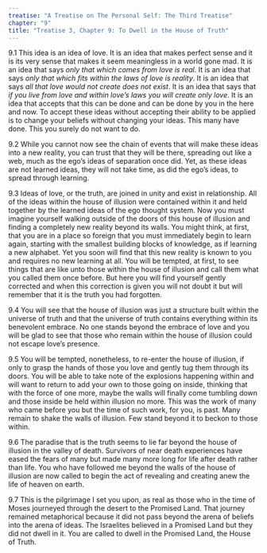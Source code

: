 ```yaml
---
treatise: "A Treatise on The Personal Self: The Third Treatise"
chapter: "9"
title: "Treatise 3, Chapter 9: To Dwell in the House of Truth"
---
```


9.1 This idea is an idea of love. It is an idea that makes perfect sense
and it is its very sense that makes it seem meaningless in a world gone
mad. It is an idea that says *only that which comes from love is real*. It
is an idea that says *only that which fits within the laws of love is
reality*. It is an idea that says *all that love would not create does not
exist*. It is an idea that says that *if you live from love and within
love’s laws you will create only love*. It is an idea that accepts that
this can be done and can be done by you in the here and now. To accept
these ideas without accepting their ability to be applied is to change
your beliefs without changing your ideas. This many have done. This you
surely do not want to do. 

9.2 While you cannot now see the chain of events that will make these
ideas into a new reality, you can trust that they will be there,
spreading out like a web, much as the ego’s ideas of separation once
did. Yet, as these ideas are not learned ideas, they will not take time,
as did the ego’s ideas, to spread through learning.

9.3 Ideas of love, or the truth, are joined in unity and exist in
relationship. All of the ideas within the house of illusion were
contained within it and held together by the learned ideas of the ego
thought system. Now you must imagine yourself walking outside of the
doors of this house of illusion and finding a completely new reality
beyond its walls. You might think, at first, that you are in a place so
foreign that you must immediately begin to learn again, starting with
the smallest building blocks of knowledge, as if learning a new
alphabet. Yet you soon will find that this new reality is known to you
and requires no new learning at all. You will be tempted, at first, to
see things that are like unto those within the house of illusion and
call them what you called them once before. But here you will find
yourself gently corrected and when this correction is given you will not
doubt it but will remember that it is the truth you had forgotten.

9.4 You will see that the house of illusion was just a structure built
within the universe of truth and that the universe of truth contains
everything within its benevolent embrace. No one stands beyond the
embrace of love and you will be glad to see that those who remain within
the house of illusion could not escape love’s presence. 

9.5 You will be tempted, nonetheless, to re-enter the house of illusion,
if only to grasp the hands of those you love and gently tug them through
its doors.  You will be able to take note of the explosions happening
within and will want to return to add your own to those going on inside,
thinking that with the force of one more, maybe the walls will finally
come tumbling down and those inside be held within illusion no more.
This was the work of many who came before you but the time of such work,
for you, is past. Many remain to shake the walls of illusion. Few stand
beyond it to beckon to those within. 

9.6 The paradise that is the truth seems to lie far beyond the house of
illusion in the valley of death. Survivors of near death experiences
have eased the fears of many but made many more long for life after
death rather than life. You who have followed me beyond the walls of the
house of illusion are now called to begin the act of revealing and
creating anew the life of heaven on earth. 

9.7 This is the pilgrimage I set you upon, as real as those who in the
time of Moses journeyed through the desert to the Promised Land. That
journey remained metaphorical because it did not pass beyond the arena
of beliefs into the arena of ideas. The Israelites believed in a
Promised Land but they did not dwell in it. You are called to dwell in
the Promised Land, the House of Truth.

